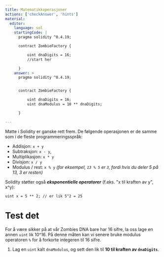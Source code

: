 ```yaml
---
title: Matematikkoperasjoner
actions: ['checkAnswer', 'hints']
material:
  editor:
    language: sol
    startingCode: |
      pragma solidity ^0.4.19;

      contract ZombieFactory {

          uint dnaDigits = 16;
          //start her

      }
    answer: >
      pragma solidity ^0.4.19;


      contract ZombieFactory {

          uint dnaDigits = 16;
          uint dnaModulus = 10 ** dnaDigits;

      }

---
```


Matte i Solidity er ganske rett frem. De følgende operasjonen er de samme som i de fleste programmeringsspråk:

* Addisjon: `x + y`
* Subtraksjon: `x - y`,
* Multiplikasjon: `x * y`
* Divisjon: `x / y`
* Modulus / rest: `x % y` _(for eksempel, `13 % 5` er `3`, fordi hvis du deler 5 på 13, 3 er resten)_

Solidity støtter også ***eksponentielle operatorer*** (f.eks. "x til kraften av y", x^y):

```
uint x = 5 ** 2; // er lik 5^2 = 25
```

# Test det

For å være sikker på at vår Zombies DNA bare har 16 sifre, la oss lage en annen `uint` lik 10^16. På denne måten kan vi senere bruke modulus operatoren `%` for å forkorte integeren til 16 sifre.

1. Lag en `uint` kalt `dnaModulus`, og sett den lik til **10 til kraften av `dnaDigits`**.
